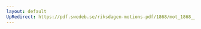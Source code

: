 ```yaml
---
layout: default
UpRedirect: https://pdf.swedeb.se/riksdagen-motions-pdf/1868/mot_1868__fk__00027/mot_1868__fk__00027_001.pdf
---
```


